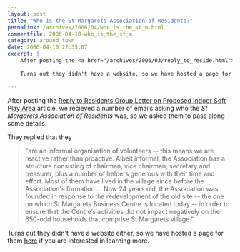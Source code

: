 ```yaml
---
layout: post
title: "Who is the St Margarets Association of Residents?"
permalink: /archives/2006/04/who_is_the_st_m.html
commentfile: 2006-04-10-who_is_the_st_m
category: around_town
date: 2006-04-10 22:35:07
excerpt: |
    After posting the <a href="/archives/2006/03/reply_to_reside.html">Reply to Residents Group Letter on Proposed Indoor Soft Play Area</a> article, we recieved a  number of emails asking who the _St Margarets Association of Residents_ was, so we asked them to pass along some information.
    
    Turns out they didn't have a website, so we have hosted a page for them <a href="/static/info/smar.html">here</a>

---
```


After posting the [Reply to Residents Group Letter on Proposed Indoor Soft Play Area](/archives/2006/03/reply_to_reside.html) article, we recieved a number of emails asking who the *St Margarets Association of Residents* was, so we asked them to pass along some details.

They replied that they

> "are an informal organisation of volunteers -- this means we are reactive rather than proactive. Albeit informal, the Association has a structure consisting of chairman, vice chairman, secretary and treasurer, plus a number of helpers generous with their time and effort. Most of them have lived in the village since before the Association's formation ... Now 24 years old, the Association was founded in response to the redevelopment of the old site -- the one on which St Margarets Business Centre is located today -- in order to ensure that the Centre’s activities did not impact negatively on the 650-odd households that comprise St Margarets village."

Turns out they didn't have a website either, so we have hosted a page for them [here](/static/info/smar.html) if you are interested in learning more.
